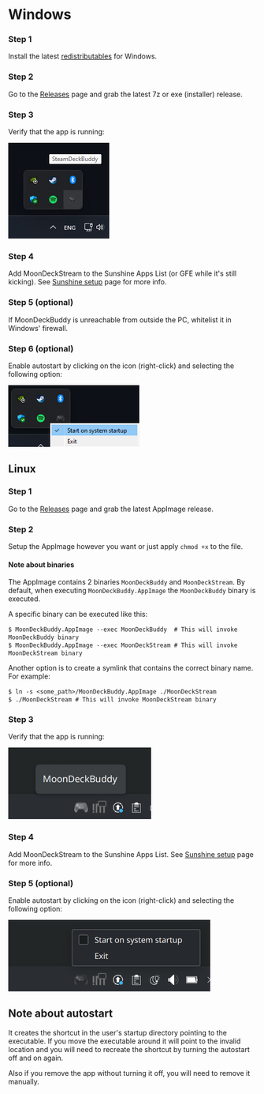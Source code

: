 # Windows

### Step 1

Install the latest [redistributables](https://learn.microsoft.com/en-us/cpp/windows/latest-supported-vc-redist) for Windows.

### Step 2

Go to the [Releases](https://github.com/FrogTheFrog/moondeck-buddy/releases) page and grab the latest 7z or exe (installer) release.

### Step 3

Verify that the app is running:

![tray-icon](images/tray-icon-win.png)

### Step 4

Add MoonDeckStream to the Sunshine Apps List (or GFE while it's still kicking).
See [Sunshine setup](./Sunshine-setup) page for more info.

### Step 5 (optional)

If MoonDeckBuddy is unreachable from outside the PC, whitelist it in Windows' firewall.

### Step 6 (optional)

Enable autostart by clicking on the icon (right-click) and selecting the following option:

![startup-option](images/startup-option-win.png)

## Linux

### Step 1

Go to the [Releases](https://github.com/FrogTheFrog/moondeck-buddy/releases) page and grab the latest AppImage release.

### Step 2

Setup the AppImage however you want or just apply `chmod +x` to the file.

#### Note about binaries

The AppImage contains 2 binaries `MoonDeckBuddy` and `MoonDeckStream`. By default, when executing `MoonDeckBuddy.AppImage` the `MoonDeckBuddy` binary is executed.

A specific binary can be executed like this:
```
$ MoonDeckBuddy.AppImage --exec MoonDeckBuddy  # This will invoke MoonDeckBuddy binary
$ MoonDeckBuddy.AppImage --exec MoonDeckStream # This will invoke MoonDeckStream binary
```

Another option is to create a symlink that contains the correct binary name. For example:
```
$ ln -s <some_path>/MoonDeckBuddy.AppImage ./MoonDeckStream
$ ./MoonDeckStream # This will invoke MoonDeckStream binary
```

### Step 3

Verify that the app is running:

![tray-icon](images/tray-icon-linux.png)

### Step 4

Add MoonDeckStream to the Sunshine Apps List.
See [Sunshine setup](./Sunshine-setup) page for more info.

### Step 5 (optional)

Enable autostart by clicking on the icon (right-click) and selecting the following option:

![startup-option](images/startup-option-linux.png)

## Note about autostart

It creates the shortcut in the user's startup directory pointing to the executable. If you move the executable around it will point to the invalid location and you will need to recreate the shortcut by turning the autostart off and on again.

Also if you remove the app without turning it off, you will need to remove it manually.